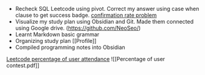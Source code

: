 - Recheck SQL Leetcode using pivot. Correct my answer using case when clause to get success badge. [confirmation rate problem](https://leetcode.com/problems/confirmation-rate/?envType=study-plan-v2&envId=top-sql-50)
- Visualize my study plan using Obsidian and Git. Made them connected using Google drive. (https://github.com/NeoSeo/)
- Learnt Markdown basic grammar
- Organizing study plan [[Profile]]
- Compiled programming notes into Obsidian

[Leetcode percentage of user attendance](https://leetcode.com/problems/percentage-of-users-attended-a-contest/?envType=study-plan-v2&envId=top-sql-50)
![[Percentage of user contest.pdf]]
